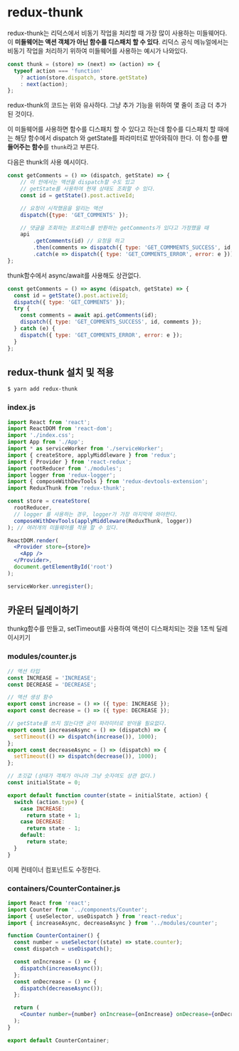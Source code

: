# redux-thunk

redux-thunk는 리덕스에서 비동기 작업을 처리할 때 가장 많이 사용하는 미들웨어다. 이 **미들웨어는 액션 객체가 아닌 함수를 디스패치 할 수 있다**. 리덕스 공식 메뉴얼에서는 비동기 작업을 처리하기 위하여 미들웨어를 사용하는 예시가 나와있다.

```jsx
const thunk = (store) => (next) => (action) => {
  typeof action === 'function'
    ? action(store.dispatch, store.getState)
    : next(action);
};
```

redux-thunk의 코드는 위와 유사하다. 그냥 추가 기능을 위하여 몇 줄이 조금 더 추가된 것이다.

이 미들웨어를 사용하면 함수를 디스패치 할 수 있다고 하는데 함수를 디스패치 할 때에는 해당 함수에서 dispatch 와 getState를 파라미터로 받아와줘야 한다. 이 함수를 **만들어주는 함수**를 `thunk`라고 부른다.

다음은 thunk의 사용 예시이다.

```jsx
const getComments = () => (dispatch, getState) => {
	// 이 안에서는 액션을 dispatch할 수도 있고
	// getState를 사용하여 현재 상태도 조회할 수 있다.
	const id = getState().post.activeId;

	// 요청이 시작했음을 알리는 액션
	dispatch({type: 'GET_COMMENTS' });

	// 댓글을 조회하는 프로미스를 반환하는 getComments가 있다고 가정했을 때
	api
		.getComments(id) // 요청을 하고
		.then(comments => dispatch({ type: 'GET_COMMMENTS_SUCCESS', id, comments });
		.catch(e => dispatch({ type: 'GET_COMMENTS_ERROR', error: e })); // 실패시
};
```

thunk함수에서 async/await를 사용해도 상관없다.

```jsx
const getComments = () => async (dispatch, getState) => {
  const id = getState().post.activeId;
  dispatch({ type: 'GET_COMMENTS' });
  try {
    const comments = await api.getComments(id);
    dispatch({ type: 'GET_COMMENTS_SUCCESS', id, commemts });
  } catch (e) {
    dispatch({ type: 'GET_COMMENTS_ERROR', error: e });
  }
};
```

## redux-thunk 설치 및 적용

```bash
$ yarn add redux-thunk
```

### index.js

```jsx
import React from 'react';
import ReactDOM from 'react-dom';
import './index.css';
import App from './App';
import * as serviceWorker from './serviceWorker';
import { createStore, applyMiddleware } from 'redux';
import { Provider } from 'react-redux';
import rootReducer from './modules';
import logger from 'redux-logger';
import { composeWithDevTools } from 'redux-devtools-extension';
import ReduxThunk from 'redux-thunk';

const store = createStore(
  rootReducer,
  // logger 를 사용하는 경우, logger가 가장 마지막에 와야한다.
  composeWithDevTools(applyMiddleware(ReduxThunk, logger))
); // 여러개의 미들웨어를 적용 할 수 있다.

ReactDOM.render(
  <Provider store={store}>
    <App />
  </Provider>,
  document.getElementById('root')
);

serviceWorker.unregister();
```

## 카운터 딜레이하기

thunkg함수를 만들고, setTimeout를 사용하여 액션이 디스패치되는 것을 1초씩 딜레이시키기

### modules/counter.js

```jsx
// 액션 타입
const INCREASE = 'INCREASE';
const DECREASE = 'DECREASE';

// 액션 생성 함수
export const increase = () => ({ type: INCREASE });
export const decrease = () => ({ type: DECREASE });

// getState를 쓰지 않는다면 굳이 파라미터로 받아올 필요없다.
export const increaseAsync = () => (dispatch) => {
  setTimeout(() => dispatch(increase()), 1000);
};
export const decreaseAsync = () => (dispatch) => {
  setTimeout(() => dispatch(decrease()), 1000);
};

// 초깃값 (상태가 객체가 아니라 그냥 숫자여도 상관 없다.)
const initialState = 0;

export default function counter(state = initialState, action) {
  switch (action.type) {
    case INCREASE:
      return state + 1;
    case DECREASE:
      return state - 1;
    default:
      return state;
  }
}
```

이제 컨테이너 컴포넌트도 수정한다.

### containers/CounterContainer.js

```jsx
import React from 'react';
import Counter from '../components/Counter';
import { useSelector, useDispatch } from 'react-redux';
import { increaseAsync, decreaseAsync } from '../modules/counter';

function CounterContainer() {
  const number = useSelector((state) => state.counter);
  const dispatch = useDispatch();

  const onIncrease = () => {
    dispatch(increaseAsync());
  };
  const onDecrease = () => {
    dispatch(decreaseAsync());
  };

  return (
    <Counter number={number} onIncrease={onIncrease} onDecrease={onDecrease} />
  );
}

export default CounterContainer;
```
